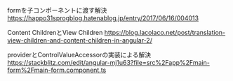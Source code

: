 formを子コンポーネントに渡す解決
https://happo31sprogblog.hatenablog.jp/entry/2017/06/16/004013

Content ChildrenとView Children
https://blog.lacolaco.net/post/translation-view-children-and-content-children-in-angular-2/

providerとControlValueAccessorの実装による解決
https://stackblitz.com/edit/angular-mj1u63?file=src%2Fapp%2Fmain-form%2Fmain-form.component.ts
